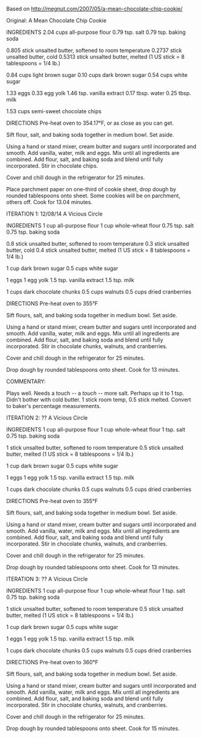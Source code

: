 Based on http://megnut.com/2007/05/a-mean-chocolate-chip-cookie/

Original:
A Mean Chocolate Chip Cookie

INGREDIENTS
2.04 cups all-purpose flour
0.79 tsp. salt
0.79 tsp. baking soda

0.805 stick unsalted butter, softened to room temperature
0.2737 stick unsalted butter, cold
0.5313 stick unsalted butter, melted
(1 US stick = 8 tablespoons = 1/4 lb.)

0.84 cups light brown sugar
0.10 cups dark brown sugar
0.54 cups white sugar

1.33 eggs
0.33 egg yolk
1.46 tsp. vanilla extract
0.17 tbsp. water
0.25 tbsp. milk

1.53 cups semi-sweet chocolate chips

DIRECTIONS
Pre-heat oven to 354.17°F, or as close as you can get.

Sift flour, salt, and baking soda together in medium bowl. Set aside.

Using a hand or stand mixer, cream butter and sugars until incorporated and
smooth. Add vanilla, water, milk and eggs. Mix until all ingredients are
combined. Add flour, salt, and baking soda and blend until fully incorporated.
Stir in chocolate chips.

Cover and chill dough in the refrigerator for 25 minutes.

Place parchment paper on one-third of cookie sheet, drop dough by rounded
tablespoons onto sheet. Some cookies will be on parchment, others off. Cook for
13.04 minutes.

ITERATION 1: 12/08/14
A Vicious Circle

INGREDIENTS
1 cup all-purpose flour
1 cup whole-wheat flour
0.75 tsp. salt
0.75 tsp. baking soda

0.8 stick unsalted butter, softened to room temperature
0.3 stick unsalted butter, cold
0.4 stick unsalted butter, melted
(1 US stick = 8 tablespoons = 1/4 lb.)

1 cup dark brown sugar
0.5 cups white sugar

1 eggs
1 egg yolk
1.5 tsp. vanilla extract
1.5 tsp. milk

1 cups dark chocolate chunks
0.5 cups walnuts
0.5 cups dried cranberries

DIRECTIONS
Pre-heat oven to 355°F

Sift flours, salt, and baking soda together in medium bowl. Set aside.

Using a hand or stand mixer, cream butter and sugars until incorporated and
smooth. Add vanilla, water, milk and eggs. Mix until all ingredients are
combined. Add flour, salt, and baking soda and blend until fully incorporated.
Stir in chocolate chunks, walnuts, and cranberries.

Cover and chill dough in the refrigerator for 25 minutes.

Drop dough by rounded tablespoons onto sheet. Cook for 13 minutes.

COMMENTARY:

Plays well. Needs a touch -- a _touch_ -- more salt. Perhaps up it to 1 tsp. 
Didn't bother with cold butter. 1 stick room temp, 0.5 stick melted. 
Convert to baker's percentage measurements.

ITERATION 2: ??
A Vicious Circle

INGREDIENTS
1 cup all-purpose flour
1 cup whole-wheat flour
1 tsp. salt
0.75 tsp. baking soda

1 stick unsalted butter, softened to room temperature
0.5 stick unsalted butter, melted
(1 US stick = 8 tablespoons = 1/4 lb.)

1 cup dark brown sugar
0.5 cups white sugar

1 eggs
1 egg yolk
1.5 tsp. vanilla extract
1.5 tsp. milk

1 cups dark chocolate chunks
0.5 cups walnuts
0.5 cups dried cranberries

DIRECTIONS
Pre-heat oven to 355°F

Sift flours, salt, and baking soda together in medium bowl. Set aside.

Using a hand or stand mixer, cream butter and sugars until incorporated and
smooth. Add vanilla, water, milk and eggs. Mix until all ingredients are
combined. Add flour, salt, and baking soda and blend until fully incorporated.
Stir in chocolate chunks, walnuts, and cranberries.

Cover and chill dough in the refrigerator for 25 minutes.

Drop dough by rounded tablespoons onto sheet. Cook for 13 minutes.

ITERATION 3: ??
A Vicious Circle

INGREDIENTS
1 cup all-purpose flour
1 cup whole-wheat flour
1 tsp. salt
0.75 tsp. baking soda

1 stick unsalted butter, softened to room temperature
0.5 stick unsalted butter, melted
(1 US stick = 8 tablespoons = 1/4 lb.)

1 cup dark brown sugar
0.5 cups white sugar

1 eggs
1 egg yolk
1.5 tsp. vanilla extract
1.5 tsp. milk

1 cups dark chocolate chunks
0.5 cups walnuts
0.5 cups dried cranberries

DIRECTIONS
Pre-heat oven to 360°F

Sift flours, salt, and baking soda together in medium bowl. Set aside.

Using a hand or stand mixer, cream butter and sugars until incorporated and
smooth. Add vanilla, water, milk and eggs. Mix until all ingredients are
combined. Add flour, salt, and baking soda and blend until fully incorporated.
Stir in chocolate chunks, walnuts, and cranberries.

Cover and chill dough in the refrigerator for 25 minutes.

Drop dough by rounded tablespoons onto sheet. Cook for 15 minutes.

